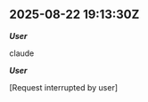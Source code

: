 ## 2025-08-22 19:13:30Z

<!-- Claude Code Session 200687d5-5a66-4c15-8be0-a2821b92246f (2025-08-22_19-13-30Z) -->

_**User**_

claude


_**User**_

[Request interrupted by user]

